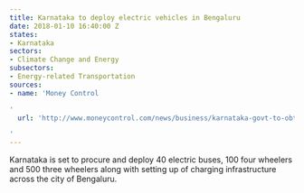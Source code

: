 ```yaml
---
title: Karnataka to deploy electric vehicles in Bengaluru
date: 2018-01-10 16:40:00 Z
states:
- Karnataka
sectors:
- Climate Change and Energy
subsectors:
- Energy-related Transportation
sources:
- name: 'Money Control

'
  url: 'http://www.moneycontrol.com/news/business/karnataka-govt-to-obtain-electric-vehicles-under-fame-india-scheme-2473041.html

'
---
```


Karnataka is set to procure and deploy 40 electric buses, 100 four wheelers and 500 three wheelers along with setting up of charging infrastructure across the city of Bengaluru. 
